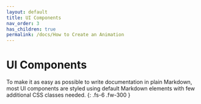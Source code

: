 ```yaml
---
layout: default
title: UI Components
nav_order: 3
has_children: true
permalink: /docs/How to Create an Animation
---
```


# UI Components

To make it as easy as possible to write documentation in plain Markdown, most UI components are styled using default Markdown elements with few additional CSS classes needed.
{: .fs-6 .fw-300 }
